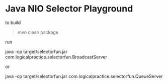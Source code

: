 Java NIO Selector Playground
============================

to build

> mvn clean package

run

java -cp target/selectorfun.jar com.logicalpractice.selectorfun.BroadcastServer

or

java -cp target/selectorfun.jar com.logicalpractice.selectorfun.QueueServer

